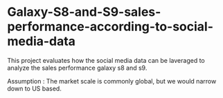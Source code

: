 # Galaxy-S8-and-S9-sales-performance-according-to-social-media-data

This project evaluates how the social media data can be laveraged to analyze the sales performance galaxy s8 and s9. 

Assumption : The market scale is commonly global, but we would narrow down to US based.
